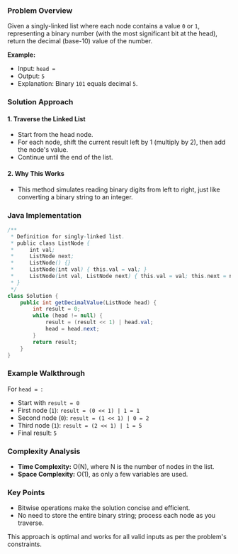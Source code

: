 ### Problem Overview

Given a singly-linked list where each node contains a value `0` or `1`, representing a binary number (with the most significant bit at the head), return the decimal (base-10) value of the number.

**Example:**

- Input: `head = `
- Output: `5`
- Explanation: Binary `101` equals decimal `5`.


### Solution Approach

#### 1. Traverse the Linked List

- Start from the head node.
- For each node, shift the current result left by 1 (multiply by 2), then add the node's value.
- Continue until the end of the list.


#### 2. Why This Works

- This method simulates reading binary digits from left to right, just like converting a binary string to an integer.


### Java Implementation

```java
/**
 * Definition for singly-linked list.
 * public class ListNode {
 *     int val;
 *     ListNode next;
 *     ListNode() {}
 *     ListNode(int val) { this.val = val; }
 *     ListNode(int val, ListNode next) { this.val = val; this.next = next; }
 * }
 */
class Solution {
    public int getDecimalValue(ListNode head) {
        int result = 0;
        while (head != null) {
            result = (result << 1) | head.val;
            head = head.next;
        }
        return result;
    }
}
```


### Example Walkthrough

For `head = `:

- Start with `result = 0`
- First node (`1`): `result = (0 << 1) | 1 = 1`
- Second node (`0`): `result = (1 << 1) | 0 = 2`
- Third node (`1`): `result = (2 << 1) | 1 = 5`
- Final result: `5`


### Complexity Analysis

- **Time Complexity:** O(N), where N is the number of nodes in the list.
- **Space Complexity:** O(1), as only a few variables are used.


### Key Points

- Bitwise operations make the solution concise and efficient.
- No need to store the entire binary string; process each node as you traverse.

This approach is optimal and works for all valid inputs as per the problem's constraints.

